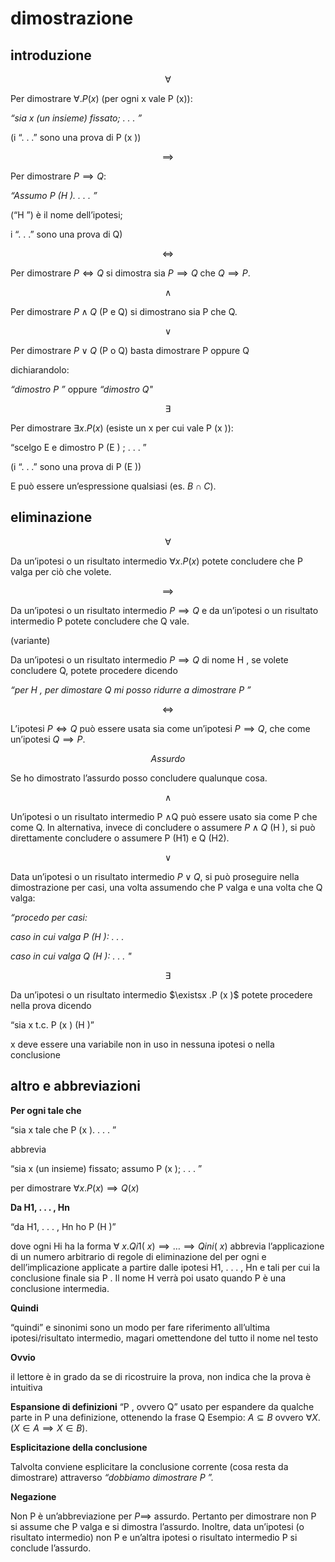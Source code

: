 # dimostrazione

## introduzione

$$
\forall
$$

Per dimostrare $\forall . P (x)$ (per ogni x vale P (x)):

*“sia x (un insieme) fissato; . . . ”*

(i “. . .” sono una prova di P (x ))

$$
\implies
$$

Per dimostrare $P \implies Q$:

*“Assumo P (H ). . . . ”*

(“H ”) è il nome dell’ipotesi;

i “. . .” sono una prova di Q)

$$
\iff
$$

Per dimostrare $P \iff Q$ si dimostra sia $P \implies Q$ che $Q \implies P$.

$$
\land
$$

Per dimostrare $P \wedge Q$ (P e Q) si dimostrano sia P che Q.

$$
\lor
$$

Per dimostrare $P \vee Q$ (P o Q) basta dimostrare P oppure Q

dichiarandolo:

*“dimostro P ”* oppure *“dimostro Q"*

$$
\exists
$$

Per dimostrare $\exists x . P(x)$ (esiste un x per cui vale P (x )):

“scelgo E e dimostro P (E ) ; . . . ”

(i “. . .” sono una prova di P (E ))

E può essere un’espressione qualsiasi (es. $B \cap C$).


## eliminazione

$$
\forall
$$

Da un’ipotesi o un risultato intermedio $\forall x . P (x )$ potete
concludere che P valga per ciò che volete.

$$
\implies
$$

Da un’ipotesi o un risultato intermedio $P \implies Q$ e da un’ipotesi o
un risultato intermedio P potete concludere che Q vale.

(variante)

Da un’ipotesi o un risultato intermedio $P \implies Q$ di nome H , se
volete concludere Q, potete procedere dicendo

*“per H , per dimostare Q mi posso ridurre a dimostrare P ”*

$$
\iff
$$

L’ipotesi $P \iff Q$ può essere usata sia come un’ipotesi 
$P \implies Q$, che come un’ipotesi $Q \implies P$.

$$
Assurdo
$$

Se ho dimostrato l’assurdo posso concludere qualunque cosa.

$$
\land
$$

Un’ipotesi o un risultato intermedio P ∧Q può essere usato sia
come P che come Q. In alternativa, invece di concludere o
assumere $P \wedge Q$ (H ), si può direttamente concludere o
assumere P (H1) e Q (H2).

$$
\lor
$$

Data un’ipotesi o un risultato intermedio $P \vee Q$, si può
proseguire nella dimostrazione per casi, una volta assumendo
che P valga e una volta che Q valga:

*“procedo per casi:*

*caso in cui valga P (H ): . . .*

*caso in cui valga Q (H ): . . . "*

$$
\exists
$$

Da un’ipotesi o un risultato intermedio $\existsx .P (x )$ potete
procedere nella prova dicendo

“sia x t.c. P (x ) (H )”

x deve essere una variabile non in uso in nessuna ipotesi o
nella conclusione

## altro e abbreviazioni

**Per ogni tale che**

“sia x tale che P (x ). . . . ”

abbrevia

“sia x (un insieme) fissato; assumo P (x ); . . . ”

per dimostrare $\forall x .P (x ) \implies Q(x )$


**Da H1, . . . , Hn**

“da H1, . . . , Hn ho P (H )”

dove ogni Hi ha la forma $\forall ~x .Qi1(~x ) \implies \dots \implies Qini (~x )$ abbrevia
l’applicazione di un numero arbitrario di regole di eliminazione
del per ogni e dell’implicazione applicate a partire dalle ipotesi
H1, . . . , Hn e tali per cui la conclusione finale sia P . Il nome H
verrà poi usato quando P è una conclusione intermedia.

**Quindi**

“quindi” e sinonimi sono un modo per fare riferimento all’ultima
ipotesi/risultato intermedio, magari omettendone del tutto il
nome nel testo

**Ovvio**

il lettore è in grado da se di ricostruire la prova, non indica che la prova è intuitiva

**Espansione di definizioni**
“P , ovvero Q” usato per espandere da qualche parte in P una
definizione, ottenendo la frase Q
Esempio: $A \subseteq B$ ovvero $\forall X .(X \in A \implies X \in B)$.

**Esplicitazione della conclusione**

Talvolta conviene esplicitare la conclusione corrente (cosa
resta da dimostrare) attraverso *“dobbiamo dimostrare P ”.*

**Negazione**

Non P è un’abbreviazione per $P \implies$ assurdo.
Pertanto per dimostrare non P si assume che P valga e si
dimostra l’assurdo.
Inoltre, data un’ipotesi (o risultato intermedio) non P e un’altra
ipotesi o risultato intermedio P si conclude l’assurdo.

